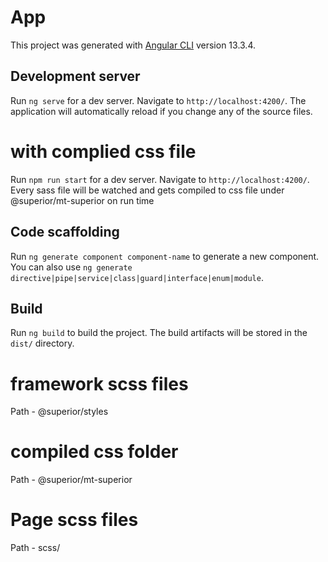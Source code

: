 # App

This project was generated with [Angular CLI](https://github.com/angular/angular-cli) version 13.3.4.

## Development server

Run `ng serve` for a dev server. Navigate to `http://localhost:4200/`. The application will automatically reload if you change any of the source files.

# with complied css file

Run `npm run start` for a dev server. Navigate to `http://localhost:4200/`. Every sass file will be watched and gets compiled to css file under @superior/mt-superior on run time

## Code scaffolding

Run `ng generate component component-name` to generate a new component. You can also use `ng generate directive|pipe|service|class|guard|interface|enum|module`.

## Build

Run `ng build` to build the project. The build artifacts will be stored in the `dist/` directory.

# framework scss files

Path - @superior/styles

# compiled css folder
Path - @superior/mt-superior

# Page scss files

Path - scss/
